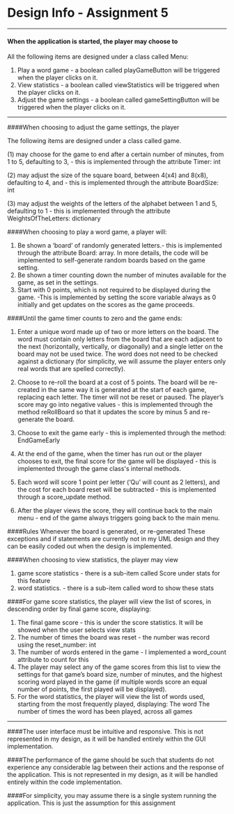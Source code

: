 # Design Info - Assignment 5


----
#### When the application is started, the player may choose to

All the following items are designed under a class called Menu:

1.  Play a word game - a boolean called playGameButton will be triggered when the player clicks on it.
2. View statistics - a boolean called viewStatistics will be triggered when the player clicks on it.
3. Adjust the game settings - a boolean called gameSettingButton will be triggered when the player clicks on it.

----
####When choosing to adjust the game settings, the player 

The following items are designed under a class called game.

(1) may choose for the game to end after a certain number of minutes, from 1 to 5, defaulting to 3, - this is implemented through the attribute Timer: int

(2) may adjust the size of the square board, between 4(x4) and 8(x8), defaulting to 4, and - this is implemented through the attribute BoardSize: int

(3) may adjust the weights of the letters of the alphabet between 1 and 5, defaulting to 1 - this is implemented through the attribute WeightsOfTheLetters: dictionary

####When choosing to play a word game, a player will:
1. Be shown a ‘board’ of randomly generated letters.- this is implemented through the attribute Board: array. In more details, the code will be implemented to self-generate random boards based on the game setting.
2. Be shown a timer counting down the number of minutes available for the game, as set in the settings.
3. Start with 0 points, which is not required to be displayed during the game. -This is implemented by setting the score variable always as 0 initially and get updates on the scores as the game proceeds.

####Until the game timer counts to zero and the game ends:
1. Enter a unique word made up of two or more letters on the board.  The word must contain only letters from the board that are each adjacent to the next (horizontally, vertically, or diagonally) and a single letter on the board may not be used twice.  The word does not need to be checked against a dictionary (for simplicity, we will assume the player enters only real words that are spelled correctly).

2. Choose to re-roll the board at a cost of 5 points.  The board will be re-created in the same way it is generated at the start of each game, replacing each letter.  The timer will not be reset or paused.  The player’s score may go into negative values - this is implemented through the method reRollBoard so that it updates the score by minus 5 and re-generate the board.
3. Choose to exit the game early - this is implemented through the method: EndGameEarly


4. At the end of the game, when the timer has run out or the player chooses to exit, the final score for the game will be displayed - this is implemented through the game class's internal methods.

5. Each word will score 1 point per letter (‘Qu’ will count as 2 letters), and the cost for each board reset will be subtracted - this is implemented through a score_update method.

6. After the player views the score, they will continue back to the main menu - end of the game always triggers going back to the main menu.

####Rules Whenever the board is generated, or re-generated
These exceptions and if statements are currently not in my UML design and they can be easily coded out when the design is implemented.


####When choosing to view statistics, the player may view
1. game score statistics - there is a sub-item called Score under stats for this feature
2. word statistics. - there is a sub-item called word to show these stats

####For game score statistics, the player will view the list of scores, in descending order by final game score, displaying:
1. The final game score - this is under the score statistics. It will be showed when the user selects view stats
2. The number of times the board was reset - the number was record using the reset_number: int
3. The number of words entered in the game - I implemented a word_count attribute to count for this
4. The player may select any of the game scores from this list to view the settings for that game’s board size, number of minutes, and the highest scoring word played in the game (if multiple words score an equal number of points, the first played will be displayed).
5. For the word statistics, the player will view the list of words used, starting from the most frequently played, displaying:
The word
The number of times the word has been played, across all games
----
####The user interface must be intuitive and responsive.
This is not represented in my design, as it will be handled entirely within the GUI implementation.


####The performance of the game should be such that students do not experience any considerable lag between their actions and the response of the application.
This is not represented in my design, as it will be handled entirely within the code implementation.


####For simplicity, you may assume there is a single system running the application.
This is just the assumption for this assignment






